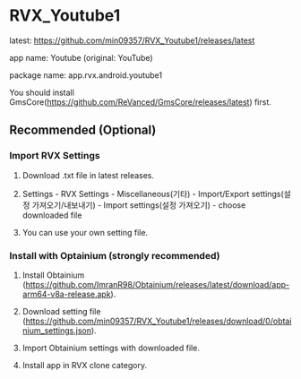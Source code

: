 # RVX_Youtube1

latest: https://github.com/min09357/RVX_Youtube1/releases/latest

app name: Youtube (original: YouTube)

package name: app.rvx.android.youtube1

You should install GmsCore(https://github.com/ReVanced/GmsCore/releases/latest) first.

## Recommended (Optional)

### Import RVX Settings

1. Download .txt file in latest releases.

2. Settings - RVX Settings - Miscellaneous(기타) - Import/Export settings(설정 가져오기/내보내기) - Import settings(설정 가져오기) - choose downloaded file

3. You can use your own setting file.

### Install with Optainium (strongly recommended)

1. Install Obtainium (https://github.com/ImranR98/Obtainium/releases/latest/download/app-arm64-v8a-release.apk).

2. Download setting file (https://github.com/min09357/RVX_Youtube1/releases/download/0/obtainium_settings.json).

3. Import Obtainium settings with downloaded file.

4. Install app in RVX clone category.

